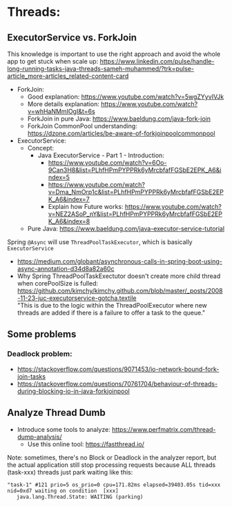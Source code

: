 # Threads:
## ExecutorService vs. ForkJoin
This knowledge is important to use the right approach and avoid the whole app to get stuck when scale up:
https://www.linkedin.com/pulse/handle-long-running-tasks-java-threads-sameh-muhammed/?trk=pulse-article_more-articles_related-content-card
- ForkJoin:
  - Good explanation: https://www.youtube.com/watch?v=5wgZYyvIVJk 
  - More details explanation: https://www.youtube.com/watch?v=whHaNMmIOgI&t=6s
  - ForkJoin in pure Java: https://www.baeldung.com/java-fork-join
  - ForkJoin CommonPool understanding: https://dzone.com/articles/be-aware-of-forkjoinpoolcommonpool
- ExecutorService:
  - Concept: 
    - Java ExecutorService - Part 1 - Introduction: 
      - https://www.youtube.com/watch?v=6Oo-9Can3H8&list=PLhfHPmPYPPRk6yMrcbfafFGSbE2EPK_A6&index=5
      - https://www.youtube.com/watch?v=Dma_NmOrp1c&list=PLhfHPmPYPPRk6yMrcbfafFGSbE2EPK_A6&index=7
      - Explain how Future works: https://www.youtube.com/watch?v=NEZ2ASoP_nY&list=PLhfHPmPYPPRk6yMrcbfafFGSbE2EPK_A6&index=8
  - Pure Java: https://www.baeldung.com/java-executor-service-tutorial
  
Spring `@Async` will use `ThreadPoolTaskExecutor`, which is basically `ExecutorService`
- https://medium.com/globant/asynchronous-calls-in-spring-boot-using-async-annotation-d34d8a82a60c
- Why Spring ThreadPoolTaskExectutor doesn't create more child thread when corePoolSize is fulled: 
https://github.com/kimchy/kimchy.github.com/blob/master/_posts/2008-11-23-juc-executorservice-gotcha.textile <br/>
"This is due to the logic within the ThreadPoolExecutor where new threads are added if there is a failure to offer a task to the queue."

## Some problems
### Deadlock problem:
- https://stackoverflow.com/questions/9071453/io-network-bound-fork-join-tasks
- https://stackoverflow.com/questions/70761704/behaviour-of-threads-during-blocking-io-in-java-forkjoinpool

## Analyze Thread Dumb
- Introduce some tools to analyze: https://www.perfmatrix.com/thread-dump-analysis/
  - Use this online tool: https://fastthread.io/
  
Note: sometimes, there's no Block or Deadlock in the analyzer report, but the actual application still stop processing requests because ALL threads 
 (task-xxx) threads just park waiting like this:
```
"task-1" #121 prio=5 os_prio=0 cpu=171.82ms elapsed=39403.05s tid=xxx nid=0xd7 waiting on condition  [xxx]
   java.lang.Thread.State: WAITING (parking)
```